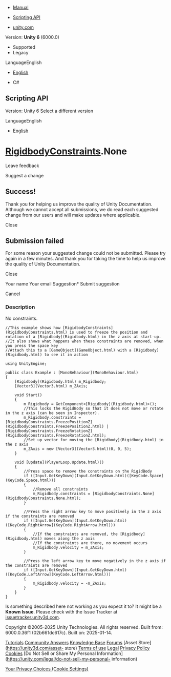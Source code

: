 [ ]()

  * [Manual](../Manual/index.html)
  * [Scripting API](../ScriptReference/index.html)

  * [unity.com](https://unity.com/)

Version: **Unity 6** (6000.0)

  * Supported
  * Legacy

LanguageEnglish

  * [English]()

  * C#

[ ](https://docs.unity3d.com)

## Scripting API

Version: Unity 6 Select a different version

LanguageEnglish

  * [English]()

#  [RigidbodyConstraints](RigidbodyConstraints.html).None

Leave feedback

Suggest a change

## Success!

Thank you for helping us improve the quality of Unity Documentation. Although
we cannot accept all submissions, we do read each suggested change from our
users and will make updates where applicable.

Close

## Submission failed

For some reason your suggested change could not be submitted. Please <a>try
again</a> in a few minutes. And thank you for taking the time to help us
improve the quality of Unity Documentation.

Close

Your name Your email Suggestion* Submit suggestion

Cancel

[ ]()

### Description

No constraints.

    
    
    //This example shows how [RigidbodyConstraints](RigidbodyConstraints.html) is used to freeze the position and rotation of a [Rigidbody](Rigidbody.html) in the z axis at start-up.
    //It also shows what happens when these constraints are removed, when you press the space key
    //Attach this to a [GameObject](GameObject.html) with a [Rigidbody](Rigidbody.html) to see it in action  
      
    using UnityEngine;  
      
    public class Example : [MonoBehaviour](MonoBehaviour.html)
    {
        [Rigidbody](Rigidbody.html) m_Rigidbody;
        [Vector3](Vector3.html) m_ZAxis;  
      
        void Start()
        {
            m_Rigidbody = GetComponent<[Rigidbody](Rigidbody.html)>();
            //This locks the RigidBody so that it does not move or rotate in the z axis (can be seen in Inspector).
            m_Rigidbody.constraints = [RigidbodyConstraints.FreezePositionZ](RigidbodyConstraints.FreezePositionZ.html) | [RigidbodyConstraints.FreezeRotationZ](RigidbodyConstraints.FreezeRotationZ.html);
            //Set up vector for moving the [Rigidbody](Rigidbody.html) in the z axis
            m_ZAxis = new [Vector3](Vector3.html)(0, 0, 5);
        }  
      
        void [Update](PlayerLoop.Update.html)()
        {
            //Press space to remove the constraints on the RigidBody
            if ([Input.GetKeyDown](Input.GetKeyDown.html)([KeyCode.Space](KeyCode.Space.html)))
            {
                //Remove all constraints
                m_Rigidbody.constraints = [RigidbodyConstraints.None](RigidbodyConstraints.None.html);
            }  
      
            //Press the right arrow key to move positively in the z axis if the constraints are removed
            if ([Input.GetKeyDown](Input.GetKeyDown.html)([KeyCode.RightArrow](KeyCode.RightArrow.html)))
            {
                //If the constraints are removed, the [Rigidbody](Rigidbody.html) moves along the z axis
                //If the constraints are there, no movement occurs
                m_Rigidbody.velocity = m_ZAxis;
            }  
      
            //Press the left arrow key to move negatively in the z axis if the constraints are removed
            if ([Input.GetKeyDown](Input.GetKeyDown.html)([KeyCode.LeftArrow](KeyCode.LeftArrow.html)))
            {
                m_Rigidbody.velocity = -m_ZAxis;
            }
        }
    }
    

Is something described here not working as you expect it to? It might be a
**Known Issue**. Please check with the Issue Tracker at
[issuetracker.unity3d.com](https://issuetracker.unity3d.com).

Copyright ©2005-2025 Unity Technologies. All rights reserved. Built from:
6000.0.36f1 (02b661dc617c). Built on: 2025-01-14.

[Tutorials](https://unity3d.com/learn) [Community
Answers](https://answers.unity3d.com) [Knowledge
Base](https://support.unity3d.com/hc/en-us)
[Forums](https://forum.unity3d.com) [Asset Store](https://unity3d.com/asset-
store) [Terms of use](https://docs.unity3d.com/Manual/TermsOfUse.html)
[Legal](https://unity.com/legal) [Privacy
Policy](https://unity.com/legal/privacy-policy)
[Cookies](https://unity.com/legal/cookie-policy) [Do Not Sell or Share My
Personal Information](https://unity.com/legal/do-not-sell-my-personal-
information)

[Your Privacy Choices (Cookie Settings)](javascript:void\(0\);)

